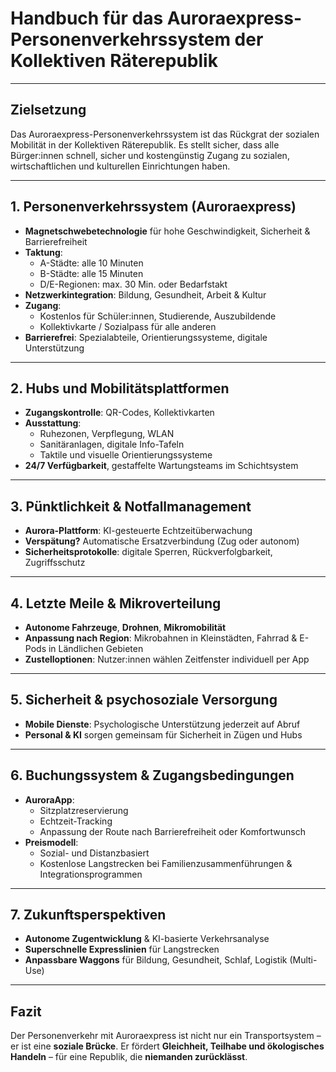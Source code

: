 # Handbuch für das Auroraexpress-Personenverkehrssystem der Kollektiven Räterepublik

---

## Zielsetzung

Das Auroraexpress-Personenverkehrssystem ist das Rückgrat der sozialen Mobilität in der Kollektiven Räterepublik. Es stellt sicher, dass alle Bürger:innen schnell, sicher und kostengünstig Zugang zu sozialen, wirtschaftlichen und kulturellen Einrichtungen haben.

---

## 1. Personenverkehrssystem (Auroraexpress)

- **Magnetschwebetechnologie** für hohe Geschwindigkeit, Sicherheit & Barrierefreiheit
- **Taktung**:
  - A-Städte: alle 10 Minuten
  - B-Städte: alle 15 Minuten
  - D/E-Regionen: max. 30 Min. oder Bedarfstakt
- **Netzwerkintegration**: Bildung, Gesundheit, Arbeit & Kultur
- **Zugang**:
  - Kostenlos für Schüler:innen, Studierende, Auszubildende
  - Kollektivkarte / Sozialpass für alle anderen
- **Barrierefrei**: Spezialabteile, Orientierungssysteme, digitale Unterstützung

---

## 2. Hubs und Mobilitätsplattformen

- **Zugangskontrolle**: QR-Codes, Kollektivkarten
- **Ausstattung**:
  - Ruhezonen, Verpflegung, WLAN
  - Sanitäranlagen, digitale Info-Tafeln
  - Taktile und visuelle Orientierungssysteme
- **24/7 Verfügbarkeit**, gestaffelte Wartungsteams im Schichtsystem

---

## 3. Pünktlichkeit & Notfallmanagement

- **Aurora-Plattform**: KI-gesteuerte Echtzeitüberwachung
- **Verspätung?** Automatische Ersatzverbindung (Zug oder autonom)
- **Sicherheitsprotokolle**: digitale Sperren, Rückverfolgbarkeit, Zugriffsschutz

---

## 4. Letzte Meile & Mikroverteilung

- **Autonome Fahrzeuge**, **Drohnen**, **Mikromobilität**
- **Anpassung nach Region**: Mikrobahnen in Kleinstädten, Fahrrad & E-Pods in Ländlichen Gebieten
- **Zustelloptionen**: Nutzer:innen wählen Zeitfenster individuell per App

---

## 5. Sicherheit & psychosoziale Versorgung

- **Mobile Dienste**: Psychologische Unterstützung jederzeit auf Abruf
- **Personal & KI** sorgen gemeinsam für Sicherheit in Zügen und Hubs

---

## 6. Buchungssystem & Zugangsbedingungen

- **AuroraApp**:
  - Sitzplatzreservierung
  - Echtzeit-Tracking
  - Anpassung der Route nach Barrierefreiheit oder Komfortwunsch
- **Preismodell**:
  - Sozial- und Distanzbasiert
  - Kostenlose Langstrecken bei Familienzusammenführungen & Integrationsprogrammen

---

## 7. Zukunftsperspektiven

- **Autonome Zugentwicklung** & KI-basierte Verkehrsanalyse
- **Superschnelle Expresslinien** für Langstrecken
- **Anpassbare Waggons** für Bildung, Gesundheit, Schlaf, Logistik (Multi-Use)

---

## Fazit

Der Personenverkehr mit Auroraexpress ist nicht nur ein Transportsystem – er ist eine **soziale Brücke**. Er fördert **Gleichheit, Teilhabe und ökologisches Handeln** – für eine Republik, die **niemanden zurücklässt**.

